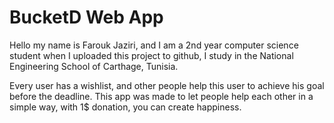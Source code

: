 # BucketD Web App

Hello my name is Farouk Jaziri, and I am a 2nd year computer science student when I uploaded this project to github,
I study in the National Engineering School of Carthage, Tunisia.

Every user has a wishlist, and other people help this user to achieve his goal before the deadline.
This app was made to let people help each other in a simple way, with 1$ donation, you can create happiness.
